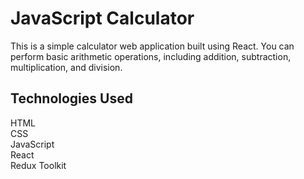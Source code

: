 # JavaScript Calculator  

This is a simple calculator web application built using React. You can perform basic arithmetic operations, including addition, subtraction, multiplication, and division.  

## Technologies Used  

HTML  
CSS  
JavaScript  
React  
Redux Toolkit  
